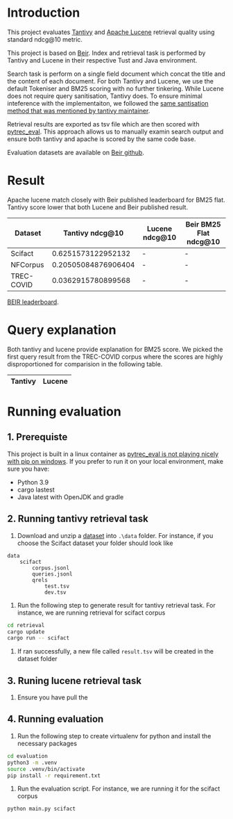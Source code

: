 # Introduction
This project evaluates [Tantivy](https://github.com/quickwit-oss/tantivy) and [Apache Lucene](https://github.com/apache/lucene) retrieval quality using standard ndcg@10 metric.

This project is based on [Beir](https://github.com/beir-cellar/beir). Index and retrieval task is performed by Tantivy and Lucene in their respective Tust and Java environment. 

Search task is perform on a single field document which concat the title and the content of each document. For both Tantivy and Lucene, we use the default Tokeniser and BM25 scoring with no further tinkering. While Lucene does not require query sanitisation, Tantivy does. To ensure minimal inteference with the implementaiton, we followed the [same santisation method that was mentioned by tantivy maintainer]().

Retrieval results are exported as tsv file which are then scored with [pytrec_eval](https://github.com/cvangysel/pytrec_eval). This approach allows us to manually examin search output and ensure both tantivy and apache is scored by the same code base.

Evaluation datasets are available on [Beir github](https://github.com/beir-cellar/beir).

# Result
Apache lucene match closely with Beir published leaderboard for BM25 flat.
Tantivy score lower that both Lucene and Beir published result.

| Dataset | Tantivy ndcg@10 | Lucene ndcg@10 | Beir BM25 Flat ndcg@10 |
| - | - | - | - |
| Scifact | 0.6251573122952132 | - | - |
| NFCorpus | 0.20505084876906404 | - | - |
| TREC-COVID | 0.0362915780899568 | - | - |

[BEIR leaderboard](https://eval.ai/web/challenges/challenge-page/1897/leaderboard/4475).

# Query explanation
Both tantivy and lucene provide explanation for BM25 score. We picked the first query result from the TREC-COVID corpus where the scores are highly disproportioned for comparision in the following table.


| Tantivy | Lucene |
| - | - |


# Running evaluation
## 1. Prerequiste
This project is built in a linux container as [pytrec_eval is not playing nicely with pip on windows](https://github.com/cvangysel/pytrec_eval/issues/32). If you prefer to run it on your local environment, make sure you have:
* Python 3.9
* cargo lastest
* Java latest with OpenJDK and gradle

## 2. Running tantivy retrieval task
1. Download and unzip a [dataset](https://github.com/beir-cellar/beir) into ```.\data``` folder. For instance, if you choose the Scifact dataset your folder should look like
```
data
    scifact
        corpus.jsonl
        queries.jsonl
        qrels
            test.tsv
            dev.tsv
```
1. Run the following step to generate result for tantivy retrieval task. For instance, we are running retrieval for scifact corpus
```sh
cd retrieval
cargo update
cargo run -- scifact
```
1. If ran successfully, a new file called ```result.tsv``` will be created in the dataset folder

## 3. Runing lucene retrieval task
1. Ensure you have pull the 

## 4. Running evaluation
1. Run the following step to create virtualenv for python and install the necessary packages
```sh
cd evaluation
python3 -m .venv
source .venv/bin/activate
pip install -r requirement.txt
```
1. Run the evaluation script. For instance, we are running it for the scifact corpus
```sh
python main.py scifact
```
